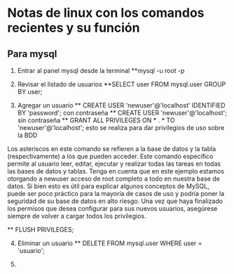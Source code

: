 # Notas de linux con los comandos recientes y su función

## Para mysql
1. Entrar al panel mysql desde la terminal
**mysql -u root -p


2. Revisar el listado de usuarios 
**SELECT user FROM mysql.user GROUP BY user;


3. Agregar un usuario 
** CREATE USER 'newuser'@'localhost' IDENTIFIED BY 'password'; con contraseña
** CREATE USER 'newuser'@'localhost'; sin contraseña
** GRANT ALL PRIVILEGES ON * . * TO 'newuser'@'localhost'; esto se realiza para dar privilegios de uso sobre la BDD

Los asteriscos en este comando se refieren a la base de datos y la tabla (respectivamente) a los que pueden acceder.
Este comando específico permite al usuario leer, editar, ejecutar y realizar todas las tareas en todas las bases de datos y tablas.
Tenga en cuenta que en este ejemplo estamos otorgando a newuser acceso de root completo a todo en nuestra base de datos.
Si bien esto es útil para explicar algunos conceptos de MySQL, puede ser poco práctico para la mayoría de casos de uso y podría poner la seguridad de su base de datos en alto riesgo.
Una vez que haya finalizado los permisos que desea configurar para sus nuevos usuarios, asegúrese siempre de volver a cargar todos los privilegios.

** FLUSH PRIVILEGES;

4. Eliminar un usuario
** DELETE FROM mysql.user WHERE user = 'usuario';


5. 
